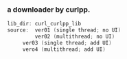 ### a downloader by curlpp.
``` c++
lib_dir: curl_curlpp_lib
source:  ver01 (single thread; no UI)
         ver02 (multithread; no UI)
	 ver03 (single thread; add UI)
	 vero4 (multithread; add UI)
```
